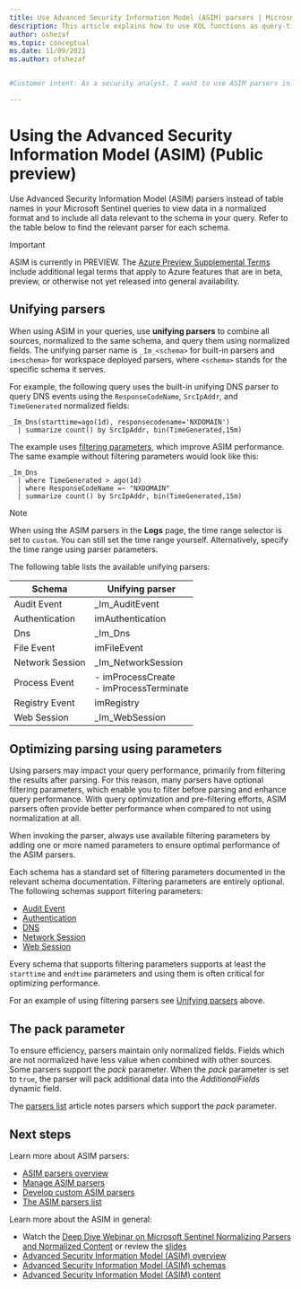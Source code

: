 ```yaml
---
title: Use Advanced Security Information Model (ASIM) parsers | Microsoft Docs
description: This article explains how to use KQL functions as query-time parsers to implement the Advanced Security Information Model (ASIM)
author: oshezaf
ms.topic: conceptual
ms.date: 11/09/2021
ms.author: ofshezaf


#Customer intent: As a security analyst, I want to use ASIM parsers in my queries so that I can view and analyze data in a normalized format for improved query performance and comprehensive security insights.

--- 
```


# Using the Advanced Security Information Model (ASIM) (Public preview)

Use Advanced Security Information Model (ASIM) parsers instead of table names in your Microsoft Sentinel queries to view data in a normalized format and to include all data relevant to the schema in your query. Refer to the table below to find the relevant parser for each schema.

> [!IMPORTANT]
> ASIM is currently in PREVIEW. The [Azure Preview Supplemental Terms](https://azure.microsoft.com/support/legal/preview-supplemental-terms/) include additional legal terms that apply to Azure features that are in beta, preview, or otherwise not yet released into general availability.
>


## Unifying parsers

When using ASIM in your queries, use **unifying parsers** to combine all sources, normalized to the same schema, and query them using normalized fields. The unifying parser name is `_Im_<schema>` for built-in parsers and `im<schema>` for workspace deployed parsers, where `<schema>` stands for the specific schema it serves.

For example, the following query uses the built-in unifying DNS parser to query DNS events using the `ResponseCodeName`, `SrcIpAddr`, and `TimeGenerated` normalized fields:

```kusto
_Im_Dns(starttime=ago(1d), responsecodename='NXDOMAIN')
  | summarize count() by SrcIpAddr, bin(TimeGenerated,15m)
```

The example uses [filtering parameters](#optimizing-parsing-using-parameters), which improve ASIM performance. The same example without filtering parameters would look like this:  

```kusto
_Im_Dns
  | where TimeGenerated > ago(1d)
  | where ResponseCodeName =~ "NXDOMAIN"
  | summarize count() by SrcIpAddr, bin(TimeGenerated,15m)
```

> [!NOTE]
> When using the ASIM parsers in the **Logs** page, the time range selector is set to `custom`. You can still set the time range yourself. Alternatively, specify the time range using parser parameters.
>

The following table lists the available unifying parsers:

| Schema | Unifying parser | 
| ------ | ------------------------- |
| Audit Event | _Im_AuditEvent |
| Authentication | imAuthentication | 
| Dns | _Im_Dns |
| File Event | imFileEvent |
| Network Session | _Im_NetworkSession | 
| Process Event | - imProcessCreate<br> - imProcessTerminate |
| Registry Event |  imRegistry |
| Web Session | _Im_WebSession |  


## Optimizing parsing using parameters

Using parsers may impact your query performance, primarily from filtering the results after parsing. For this reason, many parsers have optional filtering parameters, which enable you to filter before parsing and enhance query performance. With query optimization and pre-filtering efforts, ASIM parsers often provide better performance when compared to not using normalization at all.

When invoking the parser, always use available filtering parameters by adding one or more named parameters to ensure optimal performance of the ASIM parsers.

Each schema has a standard set of filtering parameters documented in the relevant schema documentation. Filtering parameters are entirely optional. The following schemas support filtering parameters:
- [Audit Event](normalization-schema-audit.md)
- [Authentication](normalization-schema-authentication.md)
- [DNS](normalization-schema-dns.md#filtering-parser-parameters)
- [Network Session](normalization-schema-network.md#filtering-parser-parameters)
- [Web Session](normalization-schema-web.md#filtering-parser-parameters)

Every schema that supports filtering parameters supports at least the `starttime` and `endtime` parameters and using them is often critical for optimizing performance.

For an example of using filtering parsers see [Unifying parsers](#unifying-parsers) above. 

## The pack parameter

To ensure efficiency, parsers maintain only normalized fields. Fields which are not normalized have less value when combined with other sources. Some parsers support the *pack* parameter. When the *pack* parameter is set to `true`, the parser will pack additional data into the *AdditionalFields* dynamic field.

The [parsers list](normalization-parsers-list.md) article notes parsers which support the *pack* parameter. 

## Next steps

Learn more about ASIM parsers:

- [ASIM parsers overview](normalization-parsers-overview.md)
- [Manage ASIM parsers](normalization-manage-parsers.md)
- [Develop custom ASIM parsers](normalization-develop-parsers.md)
- [The ASIM parsers list](normalization-parsers-list.md)

Learn more about the ASIM in general: 

- Watch the [Deep Dive Webinar on Microsoft Sentinel Normalizing Parsers and Normalized Content](https://www.youtube.com/watch?v=zaqblyjQW6k) or review the [slides](https://1drv.ms/b/s!AnEPjr8tHcNmjGtoRPQ2XYe3wQDz?e=R3dWeM)
- [Advanced Security Information Model (ASIM) overview](normalization.md)
- [Advanced Security Information Model (ASIM) schemas](normalization-about-schemas.md)
- [Advanced Security Information Model (ASIM) content](normalization-content.md)
